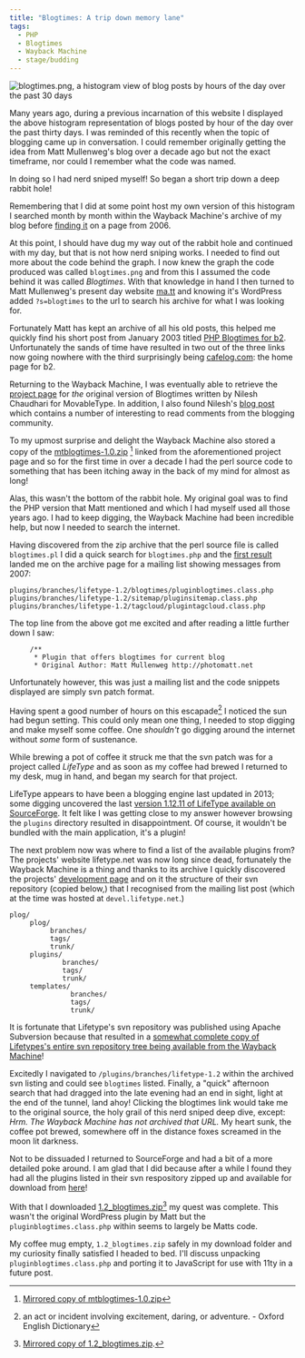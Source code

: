 ```yaml
---
title: "Blogtimes: A trip down memory lane"
tags:
  - PHP
  - Blogtimes
  - Wayback Machine
  - stage/budding
---
```


![blogtimes.png, a histogram view of blog posts by hours of the day over the past 30 days](/img/blogtimes.png)

Many years ago, during a previous incarnation of this website I displayed the above histogram representation of blogs posted by hour of the day over the past thirty days. I was reminded of this recently when the topic of blogging came up in conversation. I could remember originally getting the idea from Matt Mullenweg's blog over a decade ago but not the exact timeframe, nor could I remember what the code was named.

In doing so I had nerd sniped myself! So began a short trip down a deep rabbit hole!

Remembering that I did at some point host my own version of this histogram I searched month by month within the Wayback Machine's archive of my blog before [finding it](https://web.archive.org/web/20060330180503/http://www.photogabble.co.uk/) on a page from 2006.

At this point, I should have dug my way out of the rabbit hole and continued with my day, but that is not how nerd sniping works. I needed to find out more about the code behind the graph. I now knew the graph the code produced was called `blogtimes.png` and from this I assumed the code behind it was called _Blogtimes_. With that knowledge in hand I then turned to Matt Mullenweg's present day website [ma.tt](https://ma.tt) and knowing it's WordPress added `?s=blogtimes` to the url to search his archive for what I was looking for.

Fortunately Matt has kept an archive of all his old posts, this helped me quickly find his short post from January 2003 titled [PHP Blogtimes for b2](https://ma.tt/2003/01/php-blogtimes-for-b2/). Unfortunately the sands of time have resulted in two out of the three links now going nowhere with the third surprisingly being [cafelog.com](http://www.cafelog.com): the home page for b2.

Returning to the Wayback Machine, I was eventually able to retrieve the [project page](https://web.archive.org/web/20030207111016/http://nilesh.org/mt/blogtimes/) for _the_ original version of Blogtimes written by Nilesh Chaudhari for MovableType. In addition, I also found Nilesh's [blog post](https://web.archive.org/web/20030803022521/http://nilesh.org/weblog/2002/11/29/mtblogtimes.nc) which contains a number of interesting to read comments from the blogging community.

To my upmost surprise and delight the Wayback Machine also stored a copy of the [mtblogtimes-1.0.zip](https://web.archive.org/web/20030803022521/http://nilesh.org/mt/blogtimes/mtblogtimes-1.0.zip) [^1] linked from the aforementioned project page and so for the first time in over a decade I had the perl source code to something that has been itching away in the back of my mind for almost as long!

Alas, this wasn't the bottom of the rabbit hole. My original goal was to find the PHP version that Matt mentioned and which I had myself used all those years ago. I had to keep digging, the Wayback Machine had been incredible help, but now I needed to search the internet.

Having discovered from the zip archive that the perl source file is called `blogtimes.pl` I did a quick search for `blogtimes.php` and the [first result](http://limedaley.com/pipermail/plog-svn/2007-March/007386.html) landed me on the archive page for a mailing list showing messages from 2007:

```
plugins/branches/lifetype-1.2/blogtimes/pluginblogtimes.class.php
plugins/branches/lifetype-1.2/sitemap/pluginsitemap.class.php
plugins/branches/lifetype-1.2/tagcloud/plugintagcloud.class.php
```

The top line from the above got me excited and after reading a little further down I saw:

```
     /**
      * Plugin that offers blogtimes for current blog
      * Original Author: Matt Mullenweg http://photomatt.net
```

Unfortunately however, this was just a mailing list and the code snippets displayed are simply svn patch format.

Having spent a good number of hours on this escapade[^2] I noticed the sun had begun setting. This could only mean one thing, I needed to stop digging and make myself some coffee. One _shouldn't_ go digging around the internet without _some_ form of sustenance.

While brewing a pot of coffee it struck me that the svn patch was for a project called _LifeType_ and as soon as my coffee had brewed I returned to my desk, mug in hand, and began my search for that project.

LifeType appears to have been a blogging engine last updated in 2013; some digging uncovered the last [version 1.12.11 of LifeType available on SourceForge](https://sourceforge.net/projects/lifetype/files/lifetype/lifetype-1.2.12/). It felt like I was getting close to my answer however browsing the `plugins` directory resulted in disappointment. Of course, it wouldn't be bundled with the main application, it's a plugin!

The next problem now was where to find a list of the available plugins from? The projects' website lifetype.net was now long since dead, fortunately the Wayback Machine is a thing and thanks to its archive I quickly discovered the projects' [development page](https://web.archive.org/web/20070208222752/http://www.lifetype.net/blog/lifetype-development-journal/page/development) and on it the structure of their svn repository (copied below,) that I recognised from the mailing list post (which at the time was hosted at `devel.lifetype.net`.)

```
plog/
     plog/
          branches/
          tags/
          trunk/
     plugins/
             branches/
             tags/
             trunk/
     templates/
               branches/
               tags/
               trunk/
```

It is fortunate that Lifetype's svn repository was published using Apache Subversion because that resulted in a [somewhat complete copy of Lifetypes's entire svn repository tree being available from the Wayback Machine](https://web.archive.org/web/20151110143907/http://devel.lifetype.net/svn/plog/)!

Excitedly I navigated to  `/plugins/branches/lifetype-1.2` within the archived svn listing and could see `blogtimes` listed. Finally, a "quick" afternoon search that had dragged into the late evening had an end in sight, light at the end of the tunnel, land ahoy! Clicking the blogtimes link would take me to the original source, the holy grail of this nerd sniped deep dive, except: _Hrm. The Wayback Machine has not archived that URL._ My heart sunk, the coffee pot brewed, somewhere off in the distance foxes screamed in the moon lit darkness.

Not to be dissuaded I returned to SourceForge and had a bit of a more detailed poke around. I am glad that I did because after a while I found they had all the plugins listed in their svn respository zipped up and available for download from [here](https://sourceforge.net/projects/lifetype/files/lifetype-plugins/lifetype-1.2/)!

With that I downloaded [1.2_blogtimes.zip](https://sourceforge.net/projects/lifetype/files/lifetype-plugins/lifetype-1.2/1.2_blogtimes.zip/download)[^3] my quest was complete. This wasn't the original WordPress plugin by Matt but the `pluginblogtimes.class.php` within seems to largely be Matts code.

My coffee mug empty, `1.2_blogtimes.zip` safely in my download folder and my curiosity finally satisfied I headed to bed. I'll discuss unpacking `pluginblogtimes.class.php` and porting it to JavaScript for use with 11ty in a future post.

[^1]: [Mirrored copy of mtblogtimes-1.0.zip](/files/mtblogtimes-1.0.zip)
[^2]: an act or incident involving excitement, daring, or adventure. - Oxford English Dictionary
[^3]: [Mirrored copy of 1.2_blogtimes.zip](/files/1.2_blogtimes.zip).
